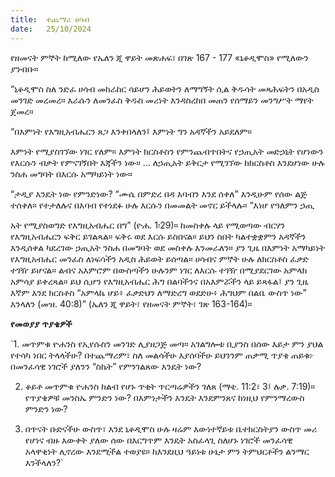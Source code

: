 ```yaml
---
title:  ተጨማሪ ሀሳብ
date:   25/10/2024
---
```


የዘመናት ምኞት ከሚለው የኤለን ጂ ዋይት መጽሐፍ፣ በገጽ 167 - 177 «ኒቆዲሞስ» የሚለውን ያንብቡ።

“ኒቆዲሞስ ስለ ንድፈ ሀሳብ መከራከር ሳይሆን ሕይወትን ለማግኝት ሲል ቅዱሳት መጻሕፍትን በአዲስ መንገድ መረመረ። እራሱን ለመንፈስ ቅዱስ መሪነት እንዳስረከበ መጠን የሰማይን መንግሥት ማየት ጀመረ።

“በእምነት የእግዚአብሔርን ጸጋ እንቀበላለን፤ እምነት ግን አዳኛችን አይደለም።

እምነት የሚያስገኘው ነገር የለም። እምነት ክርስቶስን የምንጨብጥበትና የኃጢአት መድኃኒት የሆነውን የእርሱን ብቃት የምናገኝበት እጃችን ነው። … ለኃጢአት ይቅርታ የሚገኘው ከክርስቶስ እንደሆነው ሁሉ ንስሐ መግባት በእርሱ አማካይነት ነው።

“ታዲያ እንዴት ነው የምንድነው? “ሙሴ በምድረ በዳ እባብን እንደ ሰቀለ” እንዲሁም የሰው ልጅ ተሰቀለ። የተታለሉና በእባብ የተነደፉ ሁሉ እርሱን በመመልት መኖር ይችላሉ። “እነሆ የዓለምን ኃጢ

አት የሚያስወግድ የእግዚአብሔር በግ” (ዮሐ. 1፡29)። ከመስቀሉ ላይ የሚወጣው ብርሃን የእግዚአብሔርን ፍቅር ይገልጻል። ፍቅሩ ወደ እርሱ ይስበናል። ይህን ስበት ካልተቋቋምን አዳኛችን እንዲሰቀል ካደረገው ኃጢአት ንስሐ በመግባት ወደ መስቀሉ እንመራለን። ያን ጊዜ በእምነት አማካይነት የእግዚአብሔር መንፈስ ለነፍሳችን አዲስ ሕይወት ይሰጣል። ሀሳብና ምኞት ሁሉ ለክርስቶስ ፈቃድ ተገዥ ይሆናል። ልብና አእምሮም በውስጣችን ሁሉንም ነገር ለእርሱ ተገዥ በሚያደርገው አምላክ አምሳያ ይቀረጻል። ይህ ሲሆን የእግዚአብሔር ሕግ በልባችንና በአእምሯችን ላይ ይጻፋል፤ ያን ጊዜ እኛም እንደ ክርስቶስ “አምላኬ ሆይ፥ ፈቃድህን ለማድረግ ወደድሁ፥ ሕግህም በልቤ ውስጥ ነው” እንላለን (መዝ. 40:8)” (ኤለን ጂ ዋይት፣ የዘመናት ምኞት፣ ገጽ 163-164)።

**የመወያያ ጥያቄዎች**


`1. መጥምቁ ዮሐንስ የኢየሱስን መንገድ ሊያዘጋጅ መጣ። አገልግሎቱ ቢያንስ በሰው እይታ ምን ያህል የተሳካ ነበር ትላላችሁ? በተጨማሪም፣ ስለ መልሳችሁ እያሰባችሁ ይህንንም ጠቃሚ ጥያቄ ጠይቁ፦ በመንፈሳዊ ነገሮች ያለንን “ስኬት” የምንገልጸው እንዴት ነው?

2. ቆይቶ መጥምቁ ዮሐንስ ከልብ የሆኑ ጥቂት ጥርጣሬዎችን ገለጸ (ማቴ. 11:2፣ 3፤ ሉቃ. 7:19)። የጥያቄዎቹ መንስኤ ምንድን ነው? በእምነታችን እንዴት እንደምንጸና ከነዚህ የምንማረውስ ምንድን ነው?

3. በጥናት ቡድናችሁ ውስጥ፣ እንደ ኒቆዲሞስ ሁሉ ዛሬም እውነተኛይቱ ቤተክርስትያን ውስጥ መሪ የሆነና ብዙ እውቀት ያለው ሰው በእርግጥም እንዴት አስፈላጊ ስለሆኑ ነገሮች መንፈሳዊ አላዋቂነት ሊኖረው እንደሚችል ተወያዩ። ከእንደዚህ ዓይነቱ ሁኔታ ምን ትምህርቶችን ልንማር እንችላለን?`